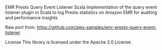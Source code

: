 EMR Presto Query Event Listener Scala
Implementation of the query event listener plugin in Scala to log Presto statistics on Amazon EMR for auditing and performance insights

Raw port from: https://github.com/aws-samples/emr-presto-query-event-listener

License
This library is licensed under the Apache 2.0 License.